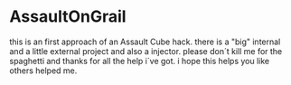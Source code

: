 # AssaultOnGrail
this is an first approach of an Assault Cube hack.
there is a "big" internal and a little external project and also a injector.
please don´t kill me for the spaghetti and thanks for all the help i´ve got.
i hope this helps you like others helped me.
